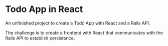 # Todo App in React

An unfinished project to create a Todo App with React and a Rails API. 

The challenge is to create a frontend with React that communicates with the Rails API to establish persistence.

